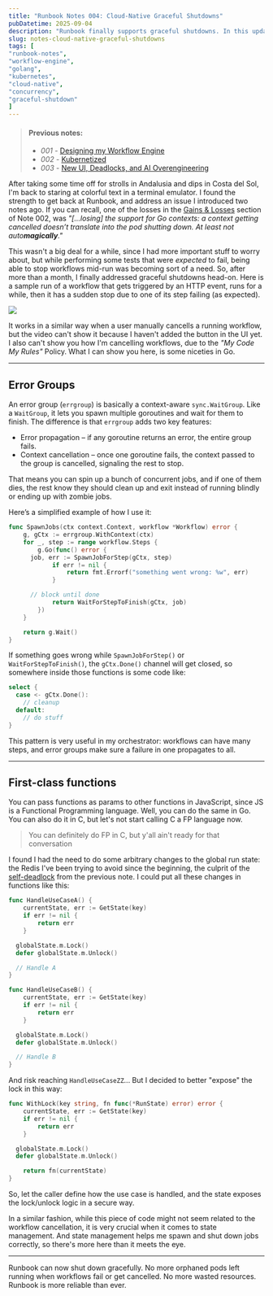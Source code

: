 ```yaml
---
title: "Runbook Notes 004: Cloud-Native Graceful Shutdowns"
pubDatetime: 2025-09-04
description: "Runbook finally supports graceful shutdowns. In this update: fixing the lost context cancellation from Note 002, using Go’s errgroup to propagate errors, and a neat state-management pattern with first-class functions. No more zombie pods when workflows fail or get cancelled."
slug: notes-cloud-native-graceful-shutdowns
tags: [
"runbook-notes",
"workflow-engine",
"golang",
"kubernetes",
"cloud-native",
"concurrency",
"graceful-shutdown"
]
---
```


> #### Previous notes:
> - _001_ - [Designing my Workflow Engine](/posts/notes-designing-workflow-engine)
> - _002_ - [Kubernetized](/posts/notes-kubernetized)
> - _003_ - [New UI, Deadlocks, and AI Overengineering](/posts/notes-ui-deadlocks-overengineering)

After taking some time off for strolls in Andalusia and dips in Costa del Sol, I'm back to staring at colorful text in a terminal emulator. I found the strength to get back at Runbook, and address an issue I introduced two notes ago. If you can recall, one of the losses in the [Gains & Losses](/posts/notes-kubernetized/#gains--losses) section of Note 002, was _"[...losing] the support for Go contexts: a context getting cancelled doesn’t translate into the pod shutting down. At least not auto**magically**."_

This wasn't a big deal for a while, since I had more important stuff to worry about, but while performing some tests that were _expected_ to fail, being able to stop workflows mid-run was becoming sort of a need. So, after more than a month, I finally addressed graceful shutdowns head-on. Here is a sample run of a workflow that gets triggered by an HTTP event, runs for a while, then it has a sudden stop due to one of its step failing (as expected).

![](/assets/images/20250905/cancelflow.gif)

It works in a similar way when a user manually cancells a running workflow, but the video can't show it because I haven't added the button in the UI yet. I also can't show you how I'm cancelling workflows, due to the _"My Code My Rules"_ Policy. What I can show you here, is some niceties in Go.

***

## Error Groups

An error group (`errgroup`) is basically a context-aware `sync.WaitGroup`. Like a `WaitGroup`, it lets you spawn multiple goroutines and wait for them to finish. The difference is that `errgroup` adds two key features:

- Error propagation – if any goroutine returns an error, the entire group fails.
- Context cancellation – once one goroutine fails, the context passed to the group is cancelled, signaling the rest to stop.

That means you can spin up a bunch of concurrent jobs, and if one of them dies, the rest know they should clean up and exit instead of running blindly or ending up with zombie jobs.

Here’s a simplified example of how I use it:

```go
func SpawnJobs(ctx context.Context, workflow *Workflow) error {
	g, gCtx := errgroup.WithContext(ctx)
	for _, step := range workflow.Steps {
		g.Go(func() error {
      job, err := SpawnJobForStep(gCtx, step)
			if err != nil {
				return fmt.Errorf("something went wrong: %w", err)
			}

      // block until done
			return WaitForStepToFinish(gCtx, job)
		})
	}

	return g.Wait()
}
```

If something goes wrong while `SpawnJobForStep()` or `WaitForStepToFinish()`, the `gCtx.Done()` channel will get closed, so somewhere inside those functions is some code like:

```go
select {
  case <- gCtx.Done():
    // cleanup
  default:
    // do stuff
}
```

This pattern is very useful in my orchestrator: workflows can have many steps, and error groups make sure a failure in one propagates to all.

***

## First-class functions

You can pass functions as params to other functions in JavaScript, since JS is a Functional Programming language. Well, you can do the same in Go. You can also do it in C, but let's not start calling C a FP language now.

> You can definitely do FP in C, but y'all ain't ready for that conversation

I found I had the need to do some arbitrary changes to the global run state: the Redis I've been trying to avoid since the beginning, the culprit of the [self-deadlock](/posts/notes-ui-deadlocks-overengineering/#the-self-deadlock) from the previous note. I could put all these changes in functions like this:

```go
func HandleUseCaseA() {
	currentState, err := GetState(key)
	if err != nil {
		return err
	}

  globalState.m.Lock()
  defer globalState.m.Unlock()

  // Handle A
}

func HandleUseCaseB() {
	currentState, err := GetState(key)
	if err != nil {
		return err
	}

  globalState.m.Lock()
  defer globalState.m.Unlock()

  // Handle B
}
```

And risk reaching `HandleUseCaseZZ`... But I decided to better "expose" the lock in this way:

```go
func WithLock(key string, fn func(*RunState) error) error {
	currentState, err := GetState(key)
	if err != nil {
		return err
	}

  globalState.m.Lock()
  defer globalState.m.Unlock()

	return fn(currentState)
}
```

So, let the caller define how the use case is handled, and the state exposes the lock/unlock logic in a secure way.

In a similar fashion, while this piece of code might not seem related to the workflow cancellation, it is very crucial when it comes to state management. And state management helps me spawn and shut down jobs correctly, so there's more here than it meets the eye.

***

Runbook can now shut down gracefully. No more orphaned pods left running when workflows fail or get cancelled. No more wasted resources. Runbook is more reliable than ever.

